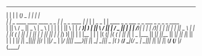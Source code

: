  _                                    _      _               _          _                                                            
| |                                  | |    (_)        _    | |        | |                                                           
| | _    ____  ____   ____   _   _   | | _   _   ____ | |_  | | _    _ | |  ____  _   _        ___  _   _   ___  _   _  _   _  ____  
| || \  / _  ||  _ \ |  _ \ | | | |  | || \ | | / ___)|  _) | || \  / || | / _  || | | |      /___)| | | | /___)| | | || | | ||  _ \ 
| | | |( ( | || | | || | | || |_| |  | |_) )| || |    | |__ | | | |( (_| |( ( | || |_| | _   |___ || |_| ||___ || |_| || |_| || | | |
|_| |_| \_||_|| ||_/ | ||_/  \__  |  |____/ |_||_|     \___)|_| |_| \____| \_||_| \__  |( )  (___/  \____|(___/  \__  | \____||_| |_|
              |_|    |_|    (____/                                               (____/ |/                      (____/               